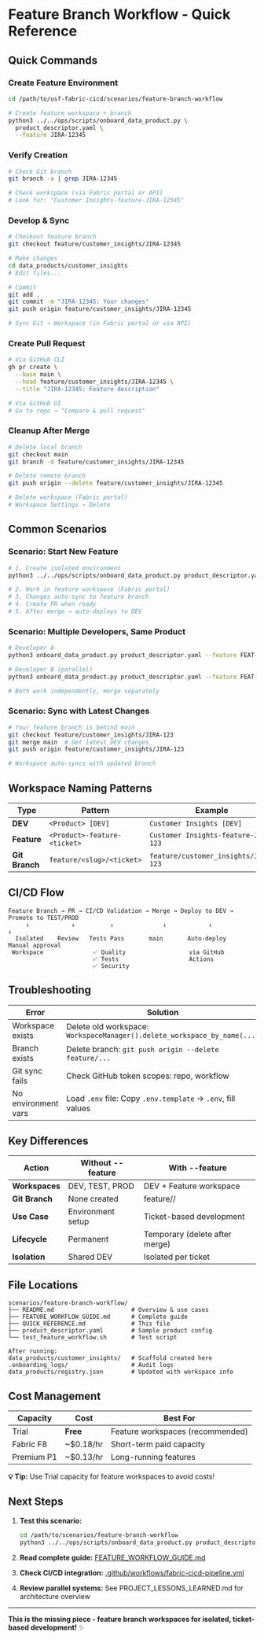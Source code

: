 # Feature Branch Workflow - Quick Reference

## Quick Commands

### Create Feature Environment
```bash
cd /path/to/usf-fabric-cicd/scenarios/feature-branch-workflow

# Create feature workspace + branch
python3 ../../ops/scripts/onboard_data_product.py \
  product_descriptor.yaml \
  --feature JIRA-12345
```

### Verify Creation
```bash
# Check Git branch
git branch -a | grep JIRA-12345

# Check workspace (via Fabric portal or API)
# Look for: "Customer Insights-feature-JIRA-12345"
```

### Develop & Sync
```bash
# Checkout feature branch
git checkout feature/customer_insights/JIRA-12345

# Make changes
cd data_products/customer_insights
# Edit files...

# Commit
git add .
git commit -m "JIRA-12345: Your changes"
git push origin feature/customer_insights/JIRA-12345

# Sync Git → Workspace (in Fabric portal or via API)
```

### Create Pull Request
```bash
# Via GitHub CLI
gh pr create \
  --base main \
  --head feature/customer_insights/JIRA-12345 \
  --title "JIRA-12345: Feature description"

# Via GitHub UI
# Go to repo → "Compare & pull request"
```

### Cleanup After Merge
```bash
# Delete local branch
git checkout main
git branch -d feature/customer_insights/JIRA-12345

# Delete remote branch
git push origin --delete feature/customer_insights/JIRA-12345

# Delete workspace (Fabric portal)
# Workspace Settings → Delete
```

## Common Scenarios

### Scenario: Start New Feature
```bash
# 1. Create isolated environment
python3 ../../ops/scripts/onboard_data_product.py product_descriptor.yaml --feature TICKET-001

# 2. Work in feature workspace (Fabric portal)
# 3. Changes auto-sync to feature branch
# 4. Create PR when ready
# 5. After merge → auto-deploys to DEV
```

### Scenario: Multiple Developers, Same Product
```bash
# Developer A
python3 onboard_data_product.py product_descriptor.yaml --feature FEAT-A

# Developer B (parallel)
python3 onboard_data_product.py product_descriptor.yaml --feature FEAT-B

# Both work independently, merge separately
```

### Scenario: Sync with Latest Changes
```bash
# Your feature branch is behind main
git checkout feature/customer_insights/JIRA-123
git merge main  # Get latest DEV changes
git push origin feature/customer_insights/JIRA-123

# Workspace auto-syncs with updated branch
```

## Workspace Naming Patterns

| Type | Pattern | Example |
|------|---------|---------|
| **DEV** | `<Product> [DEV]` | `Customer Insights [DEV]` |
| **Feature** | `<Product>-feature-<ticket>` | `Customer Insights-feature-JIRA-123` |
| **Git Branch** | `feature/<slug>/<ticket>` | `feature/customer_insights/JIRA-123` |

## CI/CD Flow

```
Feature Branch → PR → CI/CD Validation → Merge → Deploy to DEV → Promote to TEST/PROD
     ↓            ↓          ↓              ↓            ↓              ↓
  Isolated    Review   Tests Pass       main       Auto-deploy    Manual approval
 Workspace              ✅ Quality                  via GitHub      
                        ✅ Tests                    Actions
                        ✅ Security
```

## Troubleshooting

| Error | Solution |
|-------|----------|
| Workspace exists | Delete old workspace: `WorkspaceManager().delete_workspace_by_name(...)` |
| Branch exists | Delete branch: `git push origin --delete feature/...` |
| Git sync fails | Check GitHub token scopes: repo, workflow |
| No environment vars | Load `.env` file: Copy `.env.template` → `.env`, fill values |

## Key Differences

| Action | Without --feature | With --feature |
|--------|------------------|----------------|
| **Workspaces** | DEV, TEST, PROD | DEV + Feature workspace |
| **Git Branch** | None created | feature/<slug>/<ticket> |
| **Use Case** | Environment setup | Ticket-based development |
| **Lifecycle** | Permanent | Temporary (delete after merge) |
| **Isolation** | Shared DEV | Isolated per ticket |

## File Locations

```
scenarios/feature-branch-workflow/
├── README.md                      # Overview & use cases
├── FEATURE_WORKFLOW_GUIDE.md      # Complete guide
├── QUICK_REFERENCE.md             # This file
├── product_descriptor.yaml        # Sample product config
└── test_feature_workflow.sh       # Test script

After running:
data_products/customer_insights/   # Scaffold created here
.onboarding_logs/                  # Audit logs
data_products/registry.json        # Updated with workspace info
```

## Cost Management

| Capacity | Cost | Best For |
|----------|------|----------|
| Trial | **Free** | Feature workspaces (recommended) |
| Fabric F8 | ~$0.18/hr | Short-term paid capacity |
| Premium P1 | ~$0.13/hr | Long-running features |

**💡 Tip:** Use Trial capacity for feature workspaces to avoid costs!

## Next Steps

1. **Test this scenario:**
   ```bash
   cd /path/to/scenarios/feature-branch-workflow
   python3 ../../ops/scripts/onboard_data_product.py product_descriptor.yaml --feature TEST-001
   ```

2. **Read complete guide:** [FEATURE_WORKFLOW_GUIDE.md](FEATURE_WORKFLOW_GUIDE.md)

3. **Check CI/CD integration:** [.github/workflows/fabric-cicd-pipeline.yml](../../.github/workflows/fabric-cicd-pipeline.yml)

4. **Review parallel systems:** See PROJECT_LESSONS_LEARNED.md for architecture overview

---

**This is the missing piece - feature branch workspaces for isolated, ticket-based development!** ✨
